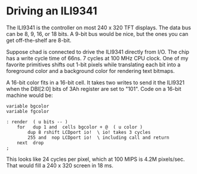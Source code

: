 # Driving an ILI9341

The ILI9341 is the controller on most 240 x 320 TFT displays.
The data bus can be 8, 9, 16, or 18 bits.
A 9-bit bus would be nice, but the ones you can get off-the-shelf are 8-bit.

Suppose chad is connected to drive the ILI9341 directly from I/O.
The chip has a write cycle time of 66ns. 7 cycles at 100 MHz CPU clock.
One of my favorite primitives shifts out 1-bit pixels while translating each bit
into a foreground color and a background color for rendering text bitmaps.

A 16-bit color fits in a 16-bit cell. It takes two writes to send it the
ILI9321 when the DBI\[2:0] bits of 3Ah register are set to "101".
Code on a 16-bit machine would be:

```forth
variable bgcolor
variable fgcolor

: render  ( u bits -- )
    for   dup 1 and  cells bgcolor + @  ( u color )
        dup 8 rshift LCDport io!  \ io! takes 3 cycles
	    255 and  nop LCDport io!  \ including call and return
    next  drop
;
```

This looks like 24 cycles per pixel, which at 100 MIPS is 4.2M pixels/sec.
That would fill a 240 x 320 screen in 18 ms.
